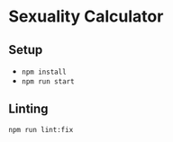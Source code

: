 # Sexuality Calculator

## Setup

- `npm install`
- `npm run start`

## Linting

`npm run lint:fix`
